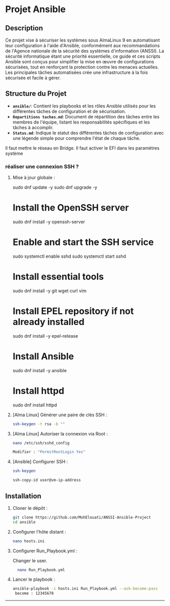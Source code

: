 # Projet Ansible

## Description

Ce projet vise à sécuriser les systèmes sous AlmaLinux 9 en automatisant leur configuration à l'aide d'Ansible, conformément aux recommandations de l'Agence nationale de la sécurité des systèmes d'information (ANSSI). La sécurité informatique étant une priorité essentielle, ce guide et ces scripts Ansible sont conçus pour simplifier la mise en œuvre de configurations sécurisées, tout en renforçant la protection contre les menaces actuelles. Les principales tâches automatisées crée une infrastructure à la fois sécurisée et facile à gérer.

## Structure du Projet

- **`ansible/`**: Contient les playbooks et les rôles Ansible utilisés pour les différentes tâches de configuration et de sécurisation.
- **`Repartitions taches.md`**: Document de répartition des tâches entre les membres de l'équipe, listant les responsabilités spécifiques et les tâches à accomplir.
- **`Status.md`**: Indique le statut des différentes tâches de configuration avec une légende simple pour comprendre l'état de chaque tâche.

Il faut mettre le réseau en Bridge.
Il faut activer le EFI dans les paramètres système

### réaliser une connexion SSH ?

1. Mise à jour globale : 
	
   sudo dnf update -y
   sudo dnf upgrade -y

   # Install the OpenSSH server
   sudo dnf install -y openssh-server

   # Enable and start the SSH service
   sudo systemctl enable sshd
   sudo systemctl start sshd
   # Install essential tools
   sudo dnf install -y git wget curl vim

   # Install EPEL repository if not already installed
   sudo dnf install -y epel-release

   # Install Ansible
   sudo dnf install -y ansible

   # Install httpd
   sudo dnf install httpd

2. [Alma Linux] Générer une paire de clés SSH :
   
   ```bash
   ssh-keygen -t rsa -b ""
   ```

3. [Alma Linux] Autoriser la connexion via Root :
   
   ```bash
   nano /etc/ssh/sshd_config
   ```
   ```bash
   Modifier : "PermitRootLogin Yes"
   ```
   
4. [Ansible] Configurer SSH :
   
   ```bash
   ssh-keygen
   ```
   ```bash
   ssh-copy-id user@vm-ip-address
   ```


## Installation

1. Cloner le dépôt :
   
   ```bash
   git clone https://github.com/MohElouati/ANSSI-Ansible-Project
   cd ansible
   ```

2. Configurer l'hôte distant :
   
   ```bash
   nano hosts.ini
   ```
3. Configurer Run_Playbook.yml : 

   Changer le user.
    ```bash
      nano Run_Playbook.yml
    ```

4. Lancer le playbook :
   
   ```bash
   ansible-playbook -i hosts.ini Run_Playbook.yml --ask-become-pass 
	become : 12345678
   ```

---